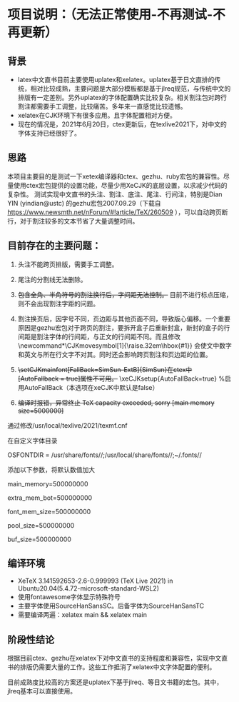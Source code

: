 # 项目说明：（无法正常使用-不再测试-不再更新）
## 背景
* latex中文直书目前主要使用uplatex和xelatex。uplatex基于日文直排的传统，相对比较成熟，主要问题是大部分模板都是基于jlreq规范，与传统中文的排版有一定差别。另外uplatex的字体配置确实比较复杂。相关割注包对跨行割注都需要手工调整，比较痛苦。多年来一直感觉比较遗憾。
* xelatex在CJK环境下有很多应用。且字体配置相对方便。
* 现在的情况是，2021年6月20日，ctex更新后，在texlive2021下，对中文的字体支持已经很好了。
## 思路
本项目主要目的是测试一下xetex编译器和ctex、gezhu、ruby宏包的兼容性。尽量使用ctex宏包提供的设置功能，尽量少用XeCJK的底层设置，以求减少代码的复杂性。
测试实现中文直书的头注、割注、底注、尾注、行间注，特别是Dian YIN (yindian@ustc) 的gezhu宏包2007.09.29（下载自 https://www.newsmth.net/nForum/#!article/TeX/260509 ），可以自动跨页断行，对于割注较多的文本节省了大量调整时间。


## 目前存在的主要问题：
1. 头注不能跨页排版，需要手工调整。
2. 尾注的分割线无法删除。
3. ~~包含全角、半角符号的割注换行后，字间距无法控制。~~ 
  目前不进行标点压缩，则不会出现割注字距的问题。
4. 割注换页后，因字号不同，页边距与其他页面不同，导致版心偏移。一个重要原因是gezhu宏包对于跨页的割注，要拆开盒子后重新封盒，新封的盒子的行间距是割注字体的行间距，与正文的行间距不同。而且修改\newcommand*\CJKmovesymbol[1]{\raise.32em\hbox{#1}} 会使文中数字和英文与所在行文字不对其。同时还会影响跨页割注和页边距的位置。
5. ~~\setCJKmainfont[FallBack=SimSun-ExtB]{SimSun}在ctex中 [AutoFallback = true]属性不可用。~~
  \xeCJKsetup{AutoFallBack=true} %启用AutoFallBack（本选项在xeCJK中默认是false）

6. ~~编译时报错，异常终止 TeX capacity exceeded, sorry [main memory size=5000000]~~ 

通过修改/usr/local/texlive/2021/texmf.cnf

在自定义字体目录

OSFONTDIR = /usr/share/fonts//;/usr/local/share/fonts//;~/.fonts//

添加以下参数，将默认数值加大

  main_memory=500000000
  
  extra_mem_bot=500000000
  
  font_mem_size=500000000
  
  pool_size=500000000
  
  buf_size=500000000


## 编译环境
* XeTeX 3.141592653-2.6-0.999993 (TeX Live 2021) in Ubuntu20.04(5.4.72-microsoft-standard-WSL2)
* 使用fontawesome字体显示特殊符号
* 主要字体使用SourceHanSansSC。后备字体为SourceHanSansTC
* 需要编译两遍：xelatex main && xelatex main

## 阶段性结论
根据目前ctex、gezhu在xelatex下对中文直书的支持程度和兼容性，实现中文直书的排版仍需要大量的工作。这些工作抵消了xelatex中文字体配置的便利。

目前成熟度比较高的方案还是uplatex下基于jlreq、等日文书籍的宏包。其中，jlreq基本可以直接使用。

